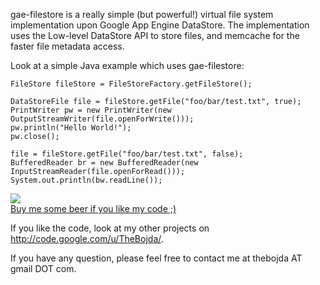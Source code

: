 gae-filestore is a really simple (but powerful!) virtual file system implementation upon Google App Engine DataStore. The implementation uses the Low-level DataStore API to store files, and memcache for the faster file metadata access.

Look at a simple Java example which uses gae-filestore:

```
FileStore fileStore = FileStoreFactory.getFileStore();

DataStoreFile file = fileStore.getFile("foo/bar/test.txt", true);
PrintWriter pw = new PrintWriter(new OutputStreamWriter(file.openForWrite()));
pw.println("Hello World!");
pw.close();
		
file = fileStore.getFile("foo/bar/test.txt", false);
BufferedReader br = new BufferedReader(new InputStreamReader(file.openForRead()));
System.out.println(bw.readLine());
```

<a href='https://www.paypal.com/cgi-bin/webscr?cmd=_s-xclick&hosted_button_id=LMQGC6YTEQKE4&item_name=Beer'>
<img src='http://www.paypal.com/en_US/i/btn/x-click-but04.gif' /><br />Buy me some beer if you like my code ;)</a>

If you like the code, look at my other projects on http://code.google.com/u/TheBojda/.

If you have any question, please feel free to contact me at thebojda AT gmail DOT com.